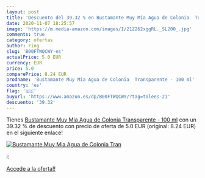 ```yaml
---
layout: post
title: 'Descuento del 39.32 % en Bustamante Muy Mia Agua de Colonia  Tran'
date: 2020-11-07 18:25:57
image: 'https://m.media-amazon.com/images/I/21Z262xggRL._SL200_.jpg'
comments: true
category: ofertas
author: ring
slug: 'B00FTWQCWY-es'
actualPrice: 5.0 EUR
currency: EUR
price: 5.0
comparePrice: 8.24 EUR
prodname: 'Bustamante Muy Mia Agua de Colonia  Transparente - 100 ml'
country: 'es'
flag: '🇪🇸'
buyurl: 'https://www.amazon.es/dp/B00FTWQCWY/?tag=tolees-21'
descuento: '39.32'
---
```


Tienes [Bustamante Muy Mia Agua de Colonia  Transparente - 100 ml](https://www.amazon.es/dp/B00FTWQCWY/?tag=tolees-21) con un 39.32 % de descuento con precio de oferta de 5.0 EUR (original: 8.24 EUR) en el siguiente enlace!

[![Bustamante Muy Mia Agua de Colonia  Tran](https://m.media-amazon.com/images/I/21Z262xggRL._SL200_.jpg)](https://www.amazon.es/dp/B00FTWQCWY/?tag=tolees-21)

ℹ️:


[Accede a la oferta!!](https://www.amazon.es/dp/B00FTWQCWY/?tag=tolees-21)
